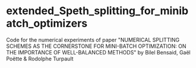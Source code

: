 # extended_Speth_splitting_for_minibatch_optimizers
Code for the numerical experiments of paper "NUMERICAL SPLITTING SCHEMES AS THE CORNERSTONE FOR MINI-BATCH OPTIMIZATION: ON THE IMPORTANCE OF WELL-BALANCED METHODS" by  Bilel Bensaid, Gaël Poëtte &amp; Rodolphe Turpault
